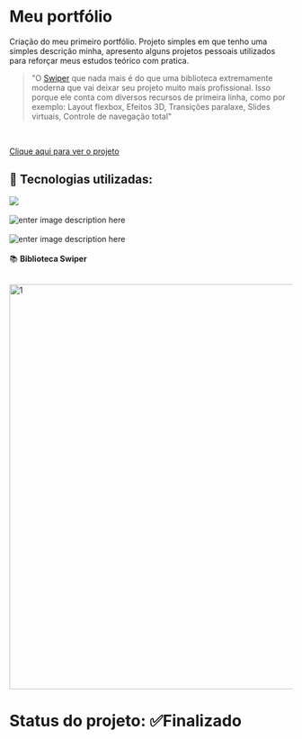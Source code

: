 # Meu portfólio

Criação do meu primeiro portfólio. Projeto simples em que tenho uma simples descrição minha, apresento alguns projetos pessoais utilizados para reforçar meus estudos teórico com pratica. 

> "O  [Swiper](https://swiperjs.com/)  que nada mais é do que uma biblioteca extremamente moderna que vai deixar seu projeto muito mais profissional.
> Isso porque ele conta com diversos recursos de primeira linha, como por exemplo: Layout flexbox, Efeitos 3D, Transições paralaxe, Slides virtuais, Controle de navegação total"
<br>

[Clique aqui para ver o projeto](https://mariameir.github.io/meuportfolio/)
## 🚀 Tecnologias utilizadas:<br>


![](https://img.shields.io/badge/JavaScript-323330?style=for-the-badge&logo=javascript&logoColor=F7DF1E) <br><br>
![enter image description here](https://img.shields.io/badge/HTML5-E34F26?style=for-the-badge&logo=html5&logoColor=white)<br><br>
![enter image description here](https://img.shields.io/badge/CSS3-1572B6?style=for-the-badge&logo=css3&logoColor=white)<br><br>
📚 **Biblioteca Swiper**

<br>

<img width="720" alt="1" src="https://user-images.githubusercontent.com/52001215/221571536-8bb159bd-c706-4d3e-ac88-25bc494faae9.png">
<h1> Status do projeto: ✅Finalizado</h1>
